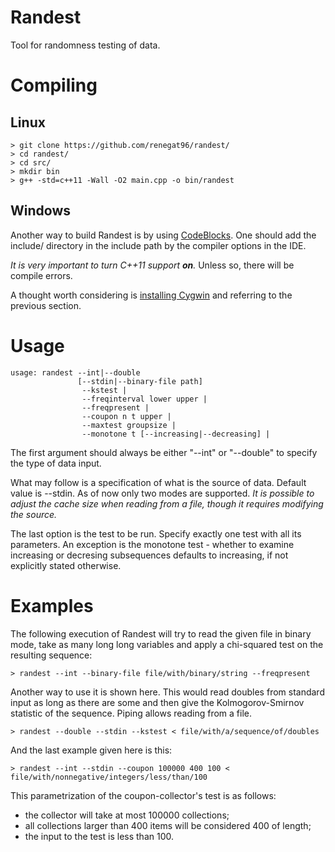 Randest
=======

Tool for randomness testing of data.

Compiling
=======

Linux
-----

    > git clone https://github.com/renegat96/randest/
    > cd randest/
    > cd src/
    > mkdir bin
    > g++ -std=c++11 -Wall -O2 main.cpp -o bin/randest

Windows
------

Another way to build Randest is by using [CodeBlocks](http://www.codeblocks.org/). One should add the include/ directory in the include path by the compiler options in the IDE. 

*It is very important to turn C++11 support __on__.* Unless so, there will be compile errors.

A thought worth considering is [installing Cygwin](http://cygwin.com/install.html) and referring to the previous section.

Usage
=====

    usage: randest --int|--double
                   [--stdin|--binary-file path]
                    --kstest |
                    --freqinterval lower upper |
                    --freqpresent |
                    --coupon n t upper |
                    --maxtest groupsize |
                    --monotone t [--increasing|--decreasing] |

The first argument should always be either "--int" or "--double" to specify the type of data input.

What may follow is a specification of what is the source of data. Default value is --stdin. As of now only two modes are supported. _It is possible to adjust the cache size when reading from a file, though it requires modifying the source._

The last option is the test to be run. Specify exactly one test with all its parameters. An exception is the monotone test - whether to examine increasing or decresing subsequences defaults to increasing, if not explicitly stated otherwise.

Examples
======

The following execution of Randest will try to read the given file in binary mode, take as many long long variables and apply a chi-squared test on the resulting sequence:
    
    > randest --int --binary-file file/with/binary/string --freqpresent

Another way to use it is shown here. This would read doubles from standard input as long as there are some and then give the Kolmogorov-Smirnov statistic of the sequence. Piping allows reading from a file.

    > randest --double --stdin --kstest < file/with/a/sequence/of/doubles

And the last example given here is this:

    > randest --int --stdin --coupon 100000 400 100 < file/with/nonnegative/integers/less/than/100

This parametrization of the coupon-collector's test is as follows:

* the collector will take at most 100000 collections;
* all collections larger than 400 items will be considered 400 of length;
* the input to the test is less than 100.
